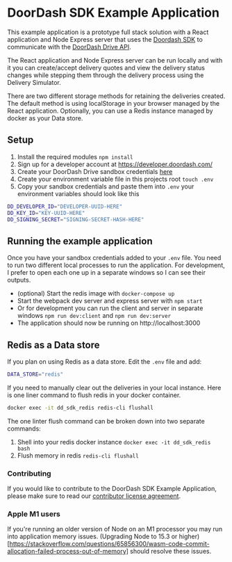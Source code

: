 # DoorDash SDK Example Application

This example application is a prototype full stack solution with a React application and Node Express server that uses the [Doordash SDK](https://www.npmjs.com/package/@doordash/sdk) to communicate with the [DoorDash Drive API](https://developer.doordash.com/en-US/api/drive).

The React application and Node Express server can be run locally and with it you can create/accept delivery quotes and view the delivery status changes while stepping them  through the delivery process using the Delivery Simulator.

There are two different storage methods for retaining the deliveries created. The default method is using localStorage in your browser managed by the React application. Optionally, you can use a Redis instance managed by docker as your Data store.

## Setup

1. Install the required modules
   `npm install`
2. Sign up for a developer account at https://developer.doordash.com/
3. Create your DoorDash Drive sandbox credentials [here](https://developer.doordash.com/portal/integration/drive/credentials)
4. Create your environment variable file in this projects root `touch .env`
5. Copy your sandbox credentials and paste them into `.env` your environment variables should look like this

```bash
DD_DEVELOPER_ID="DEVELOPER-UUID-HERE"
DD_KEY_ID="KEY-UUID-HERE"
DD_SIGNING_SECRET="SIGNING-SECRET-HASH-HERE"
```

## Running the example application

Once you have your sandbox credentials added to your `.env` file. You need to run two different local processes to run the application. For development, I prefer to open each one up in a separate windows so I can see their outputs.

- (optional) Start the redis image with `docker-compose up`
- Start the webpack dev server and express server with `npm start`
- Or for development you can run the client and server in separate windows `npm run dev:client` and `npm run dev:server`
- The application should now be running on http://localhost:3000

## Redis as a Data store

If you plan on using Redis as a data store. Edit the `.env` file and add:

```bash
DATA_STORE="redis"
```

If you need to manually clear out the deliveries in your local instance. Here is one liner command to flush redis in your docker container.
```bash
docker exec -it dd_sdk_redis redis-cli flushall
```

The one linter flush command can be broken down into two separate commands:

1. Shell into your redis docker instance
   `docker exec -it dd_sdk_redis bash`
2. Flush memory in redis
   `redis-cli flushall`

### Contributing

If you would like to contribute to the DoorDash SDK Example Application, please make sure to read our [contributor license agreement](CLA.md).

### Apple M1 users

If you're running an older version of Node on an M1 processor you may run into application memory issues. (Upgrading Node to 15.3 or higher)[https://stackoverflow.com/questions/65856300/wasm-code-commit-allocation-failed-process-out-of-memory] should resolve these issues.
